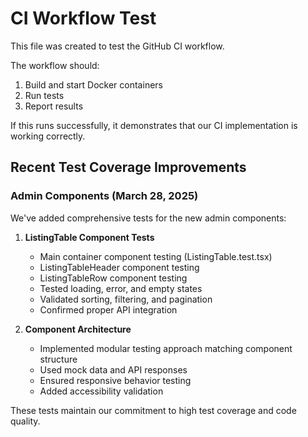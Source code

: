 # CI Workflow Test

This file was created to test the GitHub CI workflow.

The workflow should:
1. Build and start Docker containers
2. Run tests
3. Report results

If this runs successfully, it demonstrates that our CI implementation is working correctly.

## Recent Test Coverage Improvements

### Admin Components (March 28, 2025)

We've added comprehensive tests for the new admin components:

1. **ListingTable Component Tests**
   - Main container component testing (ListingTable.test.tsx)
   - ListingTableHeader component testing
   - ListingTableRow component testing
   - Tested loading, error, and empty states
   - Validated sorting, filtering, and pagination
   - Confirmed proper API integration

2. **Component Architecture**
   - Implemented modular testing approach matching component structure
   - Used mock data and API responses
   - Ensured responsive behavior testing
   - Added accessibility validation

These tests maintain our commitment to high test coverage and code quality.
